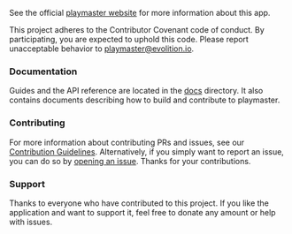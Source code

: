 See the official [playmaster website](http://evolition.io/playmaster) for more information about this app.

This project adheres to the Contributor Covenant code of conduct. By participating, you are expected to uphold this code. Please report unacceptable behavior to [playmaster@evolition.io](mailto:playmaster@evolition.io).

### Documentation

Guides and the API reference are located in the [docs](docs/) directory. It also contains documents describing how to build and contribute to playmaster.

### Contributing
For more information about contributing PRs and issues, see our [Contribution Guidelines](CONTRIBUTION.md). Alternatively, if you simply want to report an issue, you can do so by [opening an issue](https://github.com/evolition/playmaster/issues/new). Thanks for your contributions.

### Support
Thanks to everyone who have contributed to this project. If you like the application and want to support it, feel free to donate any amount or help with issues.
